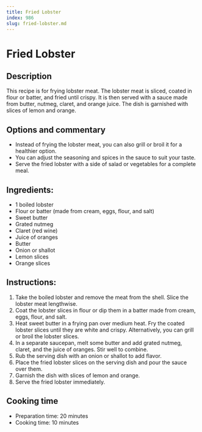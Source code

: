 ```yaml
---
title: Fried Lobster
index: 986
slug: fried-lobster.md
---
```


# Fried Lobster

## Description
This recipe is for frying lobster meat. The lobster meat is sliced, coated in flour or batter, and fried until crispy. It is then served with a sauce made from butter, nutmeg, claret, and orange juice. The dish is garnished with slices of lemon and orange.

## Options and commentary
- Instead of frying the lobster meat, you can also grill or broil it for a healthier option.
- You can adjust the seasoning and spices in the sauce to suit your taste.
- Serve the fried lobster with a side of salad or vegetables for a complete meal.

## Ingredients:
- 1 boiled lobster
- Flour or batter (made from cream, eggs, flour, and salt)
- Sweet butter
- Grated nutmeg
- Claret (red wine)
- Juice of oranges
- Butter
- Onion or shallot
- Lemon slices
- Orange slices

## Instructions:
1. Take the boiled lobster and remove the meat from the shell. Slice the lobster meat lengthwise.
2. Coat the lobster slices in flour or dip them in a batter made from cream, eggs, flour, and salt.
3. Heat sweet butter in a frying pan over medium heat. Fry the coated lobster slices until they are white and crispy. Alternatively, you can grill or broil the lobster slices.
4. In a separate saucepan, melt some butter and add grated nutmeg, claret, and the juice of oranges. Stir well to combine.
5. Rub the serving dish with an onion or shallot to add flavor.
6. Place the fried lobster slices on the serving dish and pour the sauce over them.
7. Garnish the dish with slices of lemon and orange.
8. Serve the fried lobster immediately.

## Cooking time
- Preparation time: 20 minutes
- Cooking time: 10 minutes